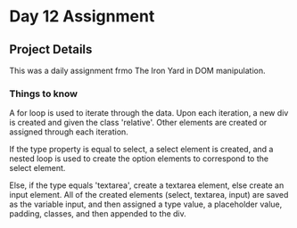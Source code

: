 # Day 12 Assignment

## Project Details

This was a daily assignment frmo The Iron Yard in DOM manipulation.

### Things to know

A for loop is used to iterate through the data. Upon each iteration, a new div is created and given the class 'relative'. Other elements are created or assigned through each iteration.

If the type property is equal to select, a select element is created, and a nested loop is used to create the option elements to correspond to the select element.

Else, if the type equals 'textarea', create a textarea element, else create an input element. All of the created elements (select, textarea, input) are saved as the variable input, and then assigned a type value, a placeholder value, padding, classes, and then appended to the div. 
